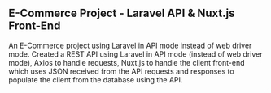 ## E-Commerce Project - Laravel API & Nuxt.js Front-End
<p>
  An E-Commerce project using Laravel in API mode instead of web driver mode.  Created a REST API using Laravel in API mode (instead of web driver mode), Axios to handle requests, Nuxt.js to handle the client front-end which uses JSON received from the API requests and responses to populate the client from the database using the API. 
</p>
